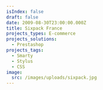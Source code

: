 ```yaml
---
isIndex: false
draft: false
date: 2009-08-30T23:00:00.000Z
title: Sixpack France
projects_types: E-commerce
projects_solutions:
  - Prestashop
projects_tags:
  - Smarty
  - Stylus
  - CSS
image:
  src: /images/uploads/sixpack.jpg
---
```

